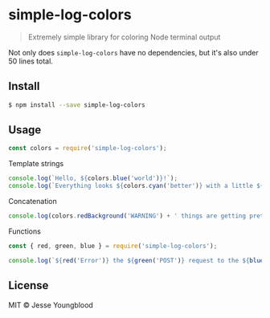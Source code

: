 # simple-log-colors
> Extremely simple library for coloring Node terminal output

Not only does `simple-log-colors` have no dependencies, but it's also under 50 lines total.

## Install

```bash
$ npm install --save simple-log-colors
```

## Usage

```javascript
const colors = require('simple-log-colors');
```
Template strings
```javascript
console.log(`Hello, ${colors.blue('world')}!`);
console.log(`Everything looks ${colors.cyan('better')} with a little ${colors.magenta('color')}!`);
```
Concatenation
```javascript
console.log(colors.redBackground('WARNING') + ' things are getting pretty ' + colors.yellow('colorful') + ' around here.');
```
Functions
```javascript
const { red, green, blue } = require('simple-log-colors');

console.log(`${red('Error')} the ${green('POST')} request to the ${blue('/test')} route was not signed properly.`);
```


## License

MIT © Jesse Youngblood
